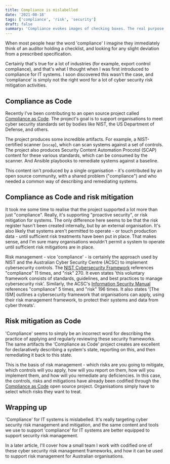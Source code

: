 ```yaml
---
title: Compliance is mislabelled
date: '2021-08-18'
tags: ['compliance', 'risk', 'security']
draft: false
summary: 'Compliance evokes images of checking boxes. The real purpose of IT system compliance is risk migitation, and it probably just needs a better name'
---
```


When most people hear the word 'compliance' I imagine they immediately think of an auditor holding a checklist, and looking for any slight deviation from a prescribed specification.

Certainly that's true for a lot of industries (for example, export control compliance), and that's what I thought when I was first introduced to compliance for IT systems. I soon discovered this wasn't the case, and 'compliance' is simply not the right word for a lot of cyber security risk mitigation activities.

## Compliance as Code

Recently I've been contributing to an open source project called [Compliance as Code](https://github.com/ComplianceAsCode). The project's goal is to support organisations to meet cyber security standards set by bodies like NIST, the US Department of Defense, and others.

The project produces some incredible artifacts. For example, a NIST-certified scanner (`oscap`), which can scan systems against a set of controls. The project also produces Security Content Automation Procotol (SCAP) content for these various standards, which can be consumed by the scanner. And Ansible playbooks to remediate systems against a baseline.

This content isn't produced by a single organisation - it's contributed by an open source community, with a shared problem ("compliance") and who needed a common way of describing and remediating systems.

## Compliance as Code and risk mitigation

It took me some time to realise that the project supported a lot more than just "compliance". Really, it's supporting "proactive security", or risk mitigation for systems. The only difference here seems to be that the risk register hasn't been created internally, but by an external organisation. It's also likely that systems aren't permitted to operate - or touch production data - until sufficient risk treatments have been put in place. That makes sense, and I'm sure many organisations wouldn't permit a system to operate until sufficient risk mitigations are in place.

Risk management - vice 'compliance' - is certainly the approach used by NIST and the Australian Cyber Security Centre (ACSC) to implement cybersecurity controls. The [NIST Cybersecurity Framework](https://www.nist.gov/cyberframework) references "compliance" 11 times, and "risk" 270. It even states 'this voluntary framework consists of standards, guidelines, and best practices to manage cybersecurity risk'. Similarly, the ACSC's [Information Security Manual](https://www.cyber.gov.au/acsc/view-all-content/ism) references "compliance" 5 times, and "risk" 196 times. It also states '[The ISM] outlines a cybersecurity framework that organisations can apply, using their risk management framework, to protect their systems and data from cyber threats'.

## Risk mitigation as Code

'Compliance' seems to simply be an incorrect word for describing the practice of applying and regularly reviewing these security frameworks. The same artifacts the 'Compliance as Code' project creates are excellent for declaratively describing a system's state, reporting on this, and then remediating it back to this state. 

This is the basis of risk management - which risks are you going to mitigate, which controls will you apply, how will you report on them, how will you implement them, and how will you remediate any deficiencies. In this case, the controls, risks and mitigations have already been codified through the [Compliance as Code](https://github.com/ComplianceAsCode) open source project. Organisations simply have to select which risks they want to treat.

## Wrapping up

'Compliance' for IT systems is mislabelled. It's really targeting cyber security risk management and mitigation, and the same content and tools we use to support 'compliance' for IT systems are better equipped to support security risk management.

In a later article, I'll cover how a small team I work with codified one of these cyber security risk management frameworks, and how it can be used to support risk management for Australian organisations.
